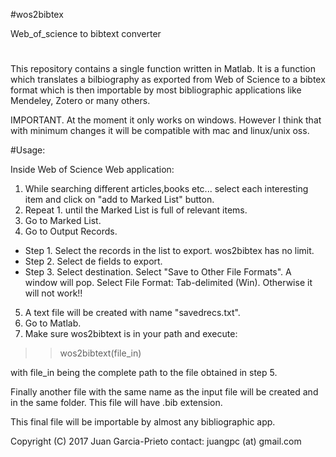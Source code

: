 #wos2bibtex

Web_of_science to bibtext converter

#
This repository contains a single function written in Matlab. 
It is a function which translates a bilbiography as exported from Web of 
Science to a bibtex format which is then importable by most bibliographic 
applications like Mendeley, Zotero or many others.

IMPORTANT. At the moment it only works on windows. However I think that with
minimum changes it will be compatible with mac and linux/unix oss.

#Usage: 

Inside Web of Science Web application:

1. While searching different articles,books etc... select each interesting 
item and click on "add to Marked List" button.
2. Repeat 1. until the Marked List is full of relevant items.
3. Go to Marked List.
4. Go to Output Records. 
- Step 1. Select the records in the list to export. wos2bibtex has no limit.
- Step 2. Select de fields to export.
- Step 3. Select destination. 
          Select "Save to Other File Formats".
  A window will pop. Select File Format: Tab-delimited (Win). 
                   Otherwise it will not work!!

5. A text file will be created with name "savedrecs.txt".
6. Go to Matlab.
7. Make sure wos2bibtext is in your path and execute:

>>   wos2bibtext(file_in) 

with file_in being the complete path to the file obtained in step 5.

Finally another file with the same name as the input file will be 
created and in the same folder. This file will have .bib extension.

This final file will be importable by almost any bibliographic app.


Copyright (C) 2017 Juan Garcia-Prieto
contact: juangpc (at) gmail.com




